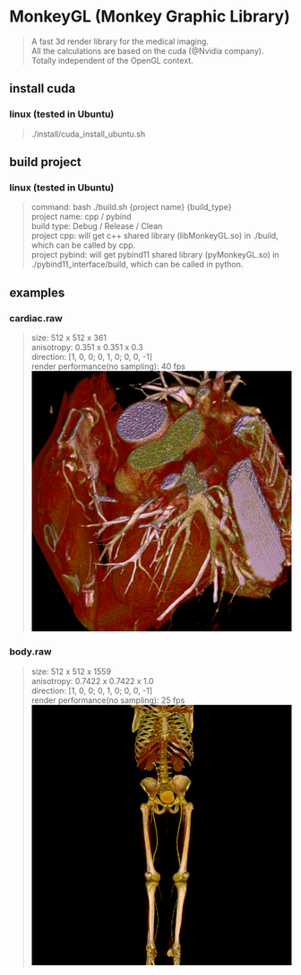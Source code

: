 # MonkeyGL (Monkey Graphic Library)
>A fast 3d render library for the medical imaging.    
>All the calculations are based on the cuda (@Nvidia company).  
>Totally independent of the OpenGL context.

## install cuda
### linux (tested in Ubuntu)
>./install/cuda_install_ubuntu.sh

## build project
### linux (tested in Ubuntu)
>command: bash ./build.sh {project name} {build_type}  
>project name: cpp / pybind  
>build type: Debug / Release / Clean  
>project cpp: will get c++ shared library (libMonkeyGL.so) in ./build, which can be called by cpp.  
>project pybind: will get pybind11 shared library (pyMonkeyGL.so) in ./pybind11_interface/build, which can be called in python.  


## examples
### cardiac.raw
>size: 512 x 512 x 361  
>anisotropy: 0.351 x 0.351 x 0.3  
>direction: [1, 0, 0; 0, 1, 0; 0, 0, -1]  
>render performance(no sampling): 40 fps  
![picture: Volume Render of Cardiac](./pics/cardiac_vr.png)
### body.raw
>size: 512 x 512 x 1559  
>anisotropy: 0.7422 x 0.7422 x 1.0  
>direction: [1, 0, 0; 0, 1, 0; 0, 0, -1]  
>render performance(no sampling): 25 fps  
![picture: Volume Render of Body](./pics/body_vr.png)